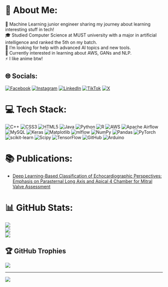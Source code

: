 # 💫 About Me:
🔭 Machine Learning junior engineer sharing my journey about learning interesting stuff in tech!<br>🎓 Studied Computer Science at MUST university with a major in artificial intelligence and ranked the 5th on my batch.<br>🤝 I’m looking for help with advanced AI topics and new tools.<br>🌱 Currently interested in learning about AWS, GANs and NLP.<br>⚡ I like anime btw!


## 🌐 Socials:
[![Facebook](https://img.shields.io/badge/Facebook-%231877F2.svg?logo=Facebook&logoColor=white)](https://facebook.com/omarahmed.sarhan.7) [![Instagram](https://img.shields.io/badge/Instagram-%23E4405F.svg?logo=Instagram&logoColor=white)](https://instagram.com/ompac) [![LinkedIn](https://img.shields.io/badge/LinkedIn-%230077B5.svg?logo=linkedin&logoColor=white)](https://linkedin.com/in/omar-a-sarhan) [![TikTok](https://img.shields.io/badge/TikTok-%23000000.svg?logo=TikTok&logoColor=white)](https://tiktok.com/@ompac25) [![X](https://img.shields.io/badge/X-black.svg?logo=X&logoColor=white)](https://x.com/ompac25) 

# 💻 Tech Stack:
![C++](https://img.shields.io/badge/c++-%2300599C.svg?style=for-the-badge&logo=c%2B%2B&logoColor=white) ![CSS3](https://img.shields.io/badge/css3-%231572B6.svg?style=for-the-badge&logo=css3&logoColor=white) ![HTML5](https://img.shields.io/badge/html5-%23E34F26.svg?style=for-the-badge&logo=html5&logoColor=white) ![Java](https://img.shields.io/badge/java-%23ED8B00.svg?style=for-the-badge&logo=openjdk&logoColor=white) ![Python](https://img.shields.io/badge/python-3670A0?style=for-the-badge&logo=python&logoColor=ffdd54) ![R](https://img.shields.io/badge/r-%23276DC3.svg?style=for-the-badge&logo=r&logoColor=white) ![AWS](https://img.shields.io/badge/AWS-%23FF9900.svg?style=for-the-badge&logo=amazon-aws&logoColor=white) ![Apache Airflow](https://img.shields.io/badge/Apache%20Airflow-017CEE?style=for-the-badge&logo=Apache%20Airflow&logoColor=white) ![MySQL](https://img.shields.io/badge/mysql-4479A1.svg?style=for-the-badge&logo=mysql&logoColor=white) ![Keras](https://img.shields.io/badge/Keras-%23D00000.svg?style=for-the-badge&logo=Keras&logoColor=white) ![Matplotlib](https://img.shields.io/badge/Matplotlib-%23ffffff.svg?style=for-the-badge&logo=Matplotlib&logoColor=black) ![mlflow](https://img.shields.io/badge/mlflow-%23d9ead3.svg?style=for-the-badge&logo=numpy&logoColor=blue) ![NumPy](https://img.shields.io/badge/numpy-%23013243.svg?style=for-the-badge&logo=numpy&logoColor=white) ![Pandas](https://img.shields.io/badge/pandas-%23150458.svg?style=for-the-badge&logo=pandas&logoColor=white) ![PyTorch](https://img.shields.io/badge/PyTorch-%23EE4C2C.svg?style=for-the-badge&logo=PyTorch&logoColor=white) ![scikit-learn](https://img.shields.io/badge/scikit--learn-%23F7931E.svg?style=for-the-badge&logo=scikit-learn&logoColor=white) ![Scipy](https://img.shields.io/badge/SciPy-%230C55A5.svg?style=for-the-badge&logo=scipy&logoColor=%white) ![TensorFlow](https://img.shields.io/badge/TensorFlow-%23FF6F00.svg?style=for-the-badge&logo=TensorFlow&logoColor=white) ![GitHub](https://img.shields.io/badge/github-%23121011.svg?style=for-the-badge&logo=github&logoColor=white) ![Arduino](https://img.shields.io/badge/-Arduino-00979D?style=for-the-badge&logo=Arduino&logoColor=white)

# 📚 Publications:
- [Deep Learning-Based Classification of Echocardiographic Perspectives: Emphasis on Parasternal Long Axis and Apical 4 Chamber for Mitral Valve Assessment](https://ieeexplore.ieee.org/document/10590558)
# 📊 GitHub Stats:
![](https://github-readme-stats.vercel.app/api?username=ompac&theme=neon&hide_border=false&include_all_commits=false&count_private=false)<br/>
![](https://github-readme-streak-stats.herokuapp.com/?user=ompac&theme=neon&hide_border=false)<br/>
![](https://github-readme-stats.vercel.app/api/top-langs/?username=ompac&theme=neon&hide_border=false&include_all_commits=false&count_private=false&layout=compact)

## 🏆 GitHub Trophies
![](https://github-profile-trophy.vercel.app/?username=ompac&theme=gruvbox_light&no-frame=true&no-bg=false&margin-w=4)

---
[![](https://visitcount.itsvg.in/api?id=ompac&icon=0&color=0)](https://visitcount.itsvg.in)

<!-- Proudly created with GPRM ( https://gprm.itsvg.in ) -->
